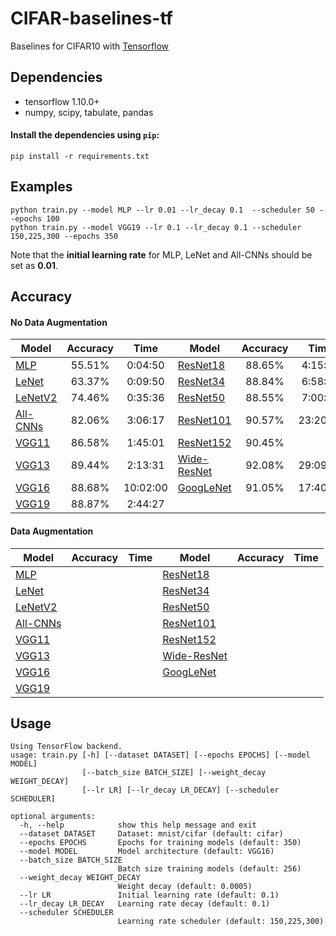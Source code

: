 # CIFAR-baselines-tf
Baselines for CIFAR10 with [Tensorflow](https://www.tensorflow.org/)

## Dependencies
- tensorflow 1.10.0+
- numpy, scipy, tabulate, pandas

#### Install the dependencies using `pip`:
```
pip install -r requirements.txt
```

## Examples
```
python train.py --model MLP --lr 0.01 --lr_decay 0.1  --scheduler 50 --epochs 100
python train.py --model VGG19 --lr 0.1 --lr_decay 0.1 --scheduler 150,225,300 --epochs 350
```
Note that the __initial learning rate__ for MLP, LeNet and All-CNNs should be set as __0.01__.

## Accuracy
#### No Data Augmentation
| Model             | Accuracy    | Time        | Model             | Accuracy    | Time        |
| ----------------- |:-----------:|:-----------:| ----------------- |:-----------:|:-----------:|
| [MLP](https://github.com/wangjksjtu/CIFAR-baselines-tf/blob/master/models/mlp.py)     | 55.51%    | 0:04:50   | [ResNet18](https://arxiv.org/abs/1512.03385)      | 88.65%    | 4:15:37   |
| [LeNet](http://yann.lecun.com/exdb/publis/pdf/lecun-01a.pdf)  | 63.37%    | 0:09:50   | [ResNet34](https://arxiv.org/abs/1512.03385)      | 88.84%    | 6:58:28    |
| [LeNetV2](https://github.com/wangjksjtu/CIFAR-baselines-tf/blob/master/models/lenet_v2.py)        | 74.46%    | 0:35:36   | [ResNet50](https://arxiv.org/abs/1512.03385)      | 88.55%    | 7:00:00   |
| [All-CNNs](https://arxiv.org/abs/1412.6806)       | 82.06%    | 3:06:17   | [ResNet101](https://arxiv.org/abs/1512.03385)     | 90.57%    | 23:20:10  |
| [VGG11](https://arxiv.org/abs/1409.1556)          | 86.58%    | 1:45:01   | [ResNet152](https://arxiv.org/abs/1512.03385)     | 90.45%    |           |
| [VGG13](https://arxiv.org/abs/1409.1556)          | 89.44%    | 2:13:31   | [Wide-ResNet](https://arxiv.org/pdf/1605.07146)   | 92.08%    | 29:09:18  |
| [VGG16](https://arxiv.org/abs/1409.1556)          | 88.68%    | 10:02:00  | [GoogLeNet](https://arxiv.org/abs/1409.4842)      | 91.05%    | 17:40:48  |
| [VGG19](https://arxiv.org/abs/1409.1556)          | 88.87%    | 2:44:27   |

#### Data Augmentation
| Model             | Accuracy    | Time        | Model             | Accuracy    | Time        |
| ----------------- |:-----------:|:-----------:| ----------------- |:-----------:|:-----------:|
| [MLP](https://github.com/wangjksjtu/CIFAR-baselines-tf/blob/master/models/mlp.py)     |           |           | [ResNet18](https://arxiv.org/abs/1512.03385)      |           |           |
| [LeNet](http://yann.lecun.com/exdb/publis/pdf/lecun-01a.pdf)  |           |           | [ResNet34](https://arxiv.org/abs/1512.03385)      |           |            |
| [LeNetV2](https://github.com/wangjksjtu/CIFAR-baselines-tf/blob/master/models/lenet_v2.py)        |           |           | [ResNet50](https://arxiv.org/abs/1512.03385)      |           |           |
| [All-CNNs](https://arxiv.org/abs/1412.6806)       |           |           | [ResNet101](https://arxiv.org/abs/1512.03385)     |           |           |
| [VGG11](https://arxiv.org/abs/1409.1556)          |           |           | [ResNet152](https://arxiv.org/abs/1512.03385)     |           |           |
| [VGG13](https://arxiv.org/abs/1409.1556)          |           |           | [Wide-ResNet](https://arxiv.org/pdf/1605.07146)   |           |           |
| [VGG16](https://arxiv.org/abs/1409.1556)          |           |           | [GoogLeNet](https://arxiv.org/abs/1409.4842)      |           |           |
| [VGG19](https://arxiv.org/abs/1409.1556)          |           |           |

<!-- TODO
| [DenseNet121](https://arxiv.org/abs/1608.06993)   |           |           |
| [MobileNet](https://arxiv.org/abs/1704.04861)     |           |           |
| [MobileNetV2](https://arxiv.org/abs/1801.04381)   |           |           |
-->

<!-- TODO*2
| [ShuffleNet](https://arxiv.org/abs/1707.01083)    |           |           |
| [ShuffleNetV2](https://arxiv.org/abs/1807.11164)  |           |           |
-->


## Usage
```
Using TensorFlow backend.
usage: train.py [-h] [--dataset DATASET] [--epochs EPOCHS] [--model MODEL]
                [--batch_size BATCH_SIZE] [--weight_decay WEIGHT_DECAY]
                [--lr LR] [--lr_decay LR_DECAY] [--scheduler SCHEDULER]

optional arguments:
  -h, --help            show this help message and exit
  --dataset DATASET     Dataset: mnist/cifar (default: cifar)
  --epochs EPOCHS       Epochs for training models (default: 350)
  --model MODEL         Model architecture (default: VGG16)
  --batch_size BATCH_SIZE
                        Batch size training models (default: 256)
  --weight_decay WEIGHT_DECAY
                        Weight decay (default: 0.0005)
  --lr LR               Initial learning rate (default: 0.1)
  --lr_decay LR_DECAY   Learning rate decay (default: 0.1)
  --scheduler SCHEDULER
                        Learning rate scheduler (default: 150,225,300)
```
